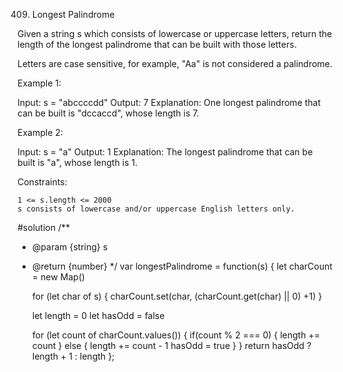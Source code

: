 409. Longest Palindrome

Given a string s which consists of lowercase or uppercase letters, return the length of the longest
palindrome
 that can be built with those letters.

Letters are case sensitive, for example, "Aa" is not considered a palindrome.

 

Example 1:

Input: s = "abccccdd"
Output: 7
Explanation: One longest palindrome that can be built is "dccaccd", whose length is 7.

Example 2:

Input: s = "a"
Output: 1
Explanation: The longest palindrome that can be built is "a", whose length is 1.

 

Constraints:

    1 <= s.length <= 2000
    s consists of lowercase and/or uppercase English letters only.

#solution
/**
 * @param {string} s
 * @return {number}
 */
var longestPalindrome = function(s) {
    let charCount = new Map()

    for (let char of s) {
        charCount.set(char, (charCount.get(char) || 0) +1)
    }

    let length = 0
    let hasOdd = false

    for (let count of charCount.values()) {
        if(count % 2  === 0) {
            length += count
        } else {
            length += count - 1
            hasOdd = true
        }
    }
    return hasOdd ? length + 1 : length
};
